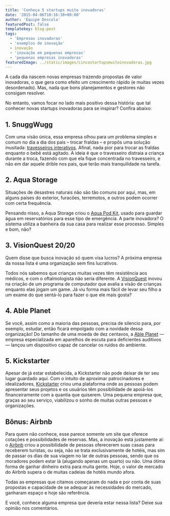 ```yaml
---
title: 'Conheça 5 startups muito inovadoras'
date: '2015-04-06T10:16:38+00:00'
author: 'Equipe Descola'
featuredPost: false
templatekey: blog-post
tags:
  - 'Empresas inovadoras'
  - 'exemplos de inovação'
  - inovação
  - 'inovação em pequenas empresas'
  - 'pequenas empresas inovadoras'
featuredImage: ../static/images/cincostartupsmuitoinovadoras.jpg
---
```


A cada dia nascem novas empresas trazendo propostas de valor inovadoras, o que gera como efeito um crescimento rápido (e muitas vezes desordenado). Mas, nada que bons planejamentos e gestores não consigam resolver.

No entanto, vamos focar no lado mais positivo dessa história: que tal conhecer novas startups inovadoras para se inspirar? Confira abaixo:

## **1. SnuggWugg**

Com uma visão única, essa empresa olhou para um problema simples e comum no dia a dia dos pais – trocar fraldas – e propôs uma solução inusitada: [travesseiros interativos](http://www.snuggwugg.com/). Afinal, nada pior para trocar as fraldas enquanto o bebê está agitado. A ideia é que o travesseiro distraia a criança durante a troca, fazendo com que ela fique concentrada no travesseiro, e não em dar aquele drible nos pais, que terão mais tranquilidade na tarefa.

## **2. Aqua Storage**

Situações de desastres naturais não são tão comuns por aqui, mas, em alguns países do exterior, furacões, terremotos, e outros podem ocorrer com certa frequência.

Pensando nisso, a Aqua Storage criou o [Aqua Pod Kit](http://www.aquapodkit.com/), usado para guardar água em reservatórios para esse tipo de emergência. A parte inovadora? O sistema utiliza a banheira da sua casa para realizar esse processo. Simples e bom, não?

## **3. VisionQuest 20/20**

Quem disse que busca inovação só quem visa lucros? A próxima empresa da nossa lista é uma organização sem fins lucrativos.

Todos nós sabemos que crianças muitas vezes têm resistência aos médicos, e com o oftalmologista não seria diferente. A [VisionQuest](http://www.visionquest2020.org/) inovou na criação de um programa de computador que avalia a visão de crianças enquanto elas jogam um game. Já viu forma mais fácil de levar seu filho a um exame do que sentá-lo para fazer o que ele mais gosta?

## **4. Able Planet**

Se você, assim como a maioria das pessoas, precisa de silencio para, por exemplo, estudar, então ficará empolgado com a novidade dessa organização! Do tamanho de uma moeda de dez centavos, a [Able Planet](http://ableplanet.com/) — empresa especializada em aparelhos de escuta para deficientes auditivos — lançou um dispositivo capaz de cancelar os ruídos do ambiente.

## **5. Kickstarter**

Apesar de já estar estabelecida, a Kickstarter não pode deixar de ter seu lugar guardado aqui. Com o intuito de aproximar patrocinadores e idealizadores, [Kickstarter](https://www.kickstarter.com/) criou uma plataforma onde as pessoas podem apresentar seus projetos e os usuários têm possibilidade de apoiá-los financeiramente com a quantia que quiserem. Uma pequena empresa que, graças ao seu serviço, viabilizou o sonho de muitas outras pessoas e organizações.

## **Bônus: Airbnb**

Para quem não conhece, esse parece somente um site que oferece cotações e possibilidades de reservas. Mas, a inovação está justamente aí: o [Airbnb](https://www.airbnb.com.br/) criou a possibilidade de pessoas oferecerem suas casas para receberem turistas, ou seja, não se trata exclusivamente de hotéis, mas sim de passar os dias de sua viagem no lar de outras pessoas, sendo que os moradores podem estar lá (alugando apenas um quarto) ou não. Uma ótima forma de ganhar dinheiro extra para muita gente. Hoje, o valor de mercado do Airbnb supera o de muitas cadeias de hotéis mundo afora.

Todas as empresas que citamos começaram do nada e por conta de suas propostas e capacidade de se adequar às necessidades do mercado, ganharam espaço e hoje são referência.

E você, conhece alguma empresa que deveria estar nessa lista? Deixe sua opinião nos comentários.
